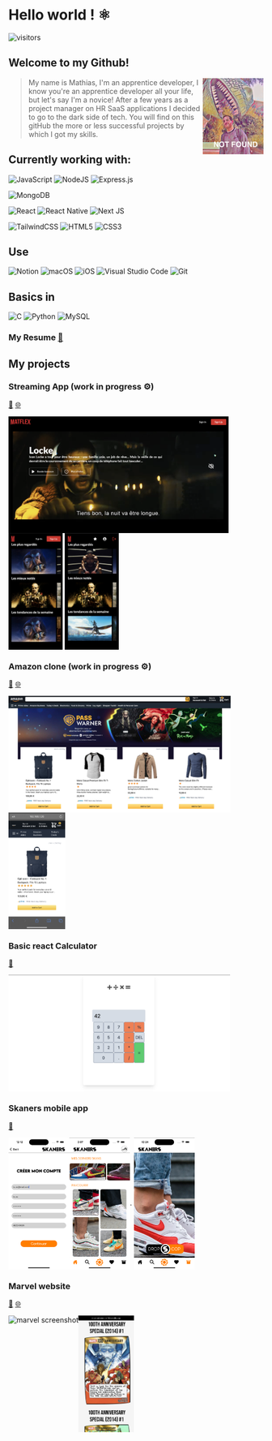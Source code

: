 # Hello world ! ⚛️

![visitors](https://visitor-badge.deta.dev/badge?page_id=MathiasBerlancourt.About-me&left_color=black&right_color=navy)

## Welcome to my Github!

> <img align =right src="./assets/imageNotFound.png" alt= “” width="120" height="150">My name is Mathias, I'm an apprentice developer, I know you're an apprentice developer all your life, but let's say I'm a novice!
> After a few years as a project manager on HR SaaS applications I decided to go to the dark side of tech.
> You will find on this gitHub the more or less successful projects by which I got my skills.

## Currently working with:

![JavaScript](https://img.shields.io/badge/javascript-%23323330.svg?style=for-the-badge&logo=javascript&logoColor=%23F7DF1E) ![NodeJS](https://img.shields.io/badge/node.js-6DA55F?style=for-the-badge&logo=node.js&logoColor=white) ![Express.js](https://img.shields.io/badge/express.js-%23404d59.svg?style=for-the-badge&logo=express&logoColor=%2361DAFB)

![MongoDB](https://img.shields.io/badge/MongoDB-%234ea94b.svg?style=for-the-badge&logo=mongodb&logoColor=white) 

![React](https://img.shields.io/badge/react-%2320232a.svg?style=for-the-badge&logo=react&logoColor=%2361DAFB) ![React Native](https://img.shields.io/badge/react_native-%2320232a.svg?style=for-the-badge&logo=react&logoColor=%2361DAFB) ![Next JS](https://img.shields.io/badge/Next-black?style=for-the-badge&logo=next.js&logoColor=white) 

![TailwindCSS](https://img.shields.io/badge/tailwindcss-%2338B2AC.svg?style=for-the-badge&logo=tailwind-css&logoColor=white) ![HTML5](https://img.shields.io/badge/html5-%23E34F26.svg?style=for-the-badge&logo=html5&logoColor=white) ![CSS3](https://img.shields.io/badge/css3-%231572B6.svg?style=for-the-badge&logo=css3&logoColor=white)

## Use

![Notion](https://img.shields.io/badge/Notion-%23000000.svg?style=for-the-badge&logo=notion&logoColor=white)
![macOS](https://img.shields.io/badge/mac%20os-000000?style=for-the-badge&logo=macos&logoColor=F0F0F0)
![iOS](https://img.shields.io/badge/iOS-000000?style=for-the-badge&logo=ios&logoColor=white)
![Visual Studio Code](https://img.shields.io/badge/Visual%20Studio%20Code-0078d7.svg?style=for-the-badge&logo=visual-studio-code&logoColor=white) ![Git](https://img.shields.io/badge/git-%23F05033.svg?style=for-the-badge&logo=git&logoColor=white)

## Basics in

![C](https://img.shields.io/badge/c-%2300599C.svg?style=for-the-badge&logo=c&logoColor=white) ![Python](https://img.shields.io/badge/python-3670A0?style=for-the-badge&logo=python&logoColor=ffdd54) ![MySQL](https://img.shields.io/badge/mysql-%2300f.svg?style=for-the-badge&logo=mysql&logoColor=white)

### My Resume [🔗](./assets/resume.md)

## My projects

### Streaming App (work in progress ⚙️)
[🔗](https://github.com/MathiasBerlancourt/streaming-app)     [🌐](https://unrivaled-kitsune-6c2e79.netlify.app/) 

<img align=left src="./assets/matflex1.png" alt="matflexScreen1" height=230> <img align=center src="./assets/matflexResponsive.png" alt="matflexScreen2" height=230>   <img align=center src="./assets/matflexResponsiveSC.png" alt="matflexScreen3" height=230>

### Amazon clone (work in progress ⚙️) 
[🔗](https://github.com/MathiasBerlancourt/amazon-clone)     [🌐](https://gleaming-gumdrop-0339b4.netlify.app/)

<img align=left src="./assets/screenshotAmazonClone.png" alt="amazonclone" height=230> <img align=center src="./assets/screenshotAmazonCloneresponsive.jpg" alt="amazoncloneResponsive" height=230>

### Basic react Calculator 
[🔗]( https://github.com/MathiasBerlancourt/calculator)

<img align=center src="./assets/screenshotcalc.png" alt="amazonclone" height=230>

### Skaners mobile app 
[🔗](https://github.com/MathiasBerlancourt/Skaners-front) 

<img  align=left src="./assets/Simulator%20Screen%20Shot%20-%20iPhone%2014%20Pro%20-%202023-03-09%20at%2012.12.45.png" width=120 alt="skaners screenshot2"/><img  align=center src="./assets/Simulator%20Screen%20Shot%20-%20iPhone%2014%20Pro%20-%202023-03-09%20at%2014.07.42.png" width=120 alt="skaners screenshot1"/>.   <img  align=center src="./assets/Simulator%20Screen%20Shot%20-%20iPhone%2014%20Pro%20-%202023-03-09%20at%2012.24.22.png" width=120 alt="skaners screenshot3"/>


### Marvel website 
[🔗](https://github.com/MathiasBerlancourt/marvel-frontend)    [🌐](https://silver-zabaione-ec168c.netlify.app/)




<img align=left src="./assets/Capture d’écran 2023-03-09 à 16.58.54.png" height=230 alt="marvel screenshot"/>
 <img align=center src="./assets/IMG_C0828B72BFF1-1.jpeg" alt="marvel screenshot2" height=230>

<!---Vinted partial clone**

Airbnb partial mobile app clone--->

